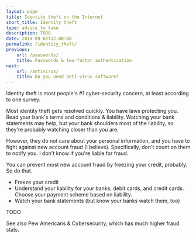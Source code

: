 ```yaml
---
layout: page
title: Identity theft on the Internet
short_title: Identity theft
type: advice_to_take
description: TODO
date: 2019-09-02T12:00:00
permalink: /identity_theft/
previous:
    url: /passwords/
    title: Passwords & two-factor authentication
next:
    url: /antivirus/
    title: Do you need anti-virus software?
---
```


Identity theft is most people's #1 cyber-security concern, at least according to one survey<!-- 2010 NCSA / Norton by Symantec Online Safety Study -->.

Most identity theft gets resolved quickly. You have laws protecting you. Read your bank's terms and conditions & liability. Watching your bank statements may help, but your bank shoulders most of the liability, so they're probably watching closer than you are.

However, they do not care about your personal information, and you have to fight against new account fraud (I believe). Specifically, don't count on them to notify you. I don't know if you're liable for fraud.

You can prevent most new account fraud by freezing your credit, probably. So do that.

* Freeze your credit
* Understand your liability for your banks, debit cards, and credit cards. Choose your payment scheme based on liability.
* Watch your bank statements (but know your banks watch them, too)

TODO

See also Pew Americans & Cybersecurity, which has much higher fraud stats.